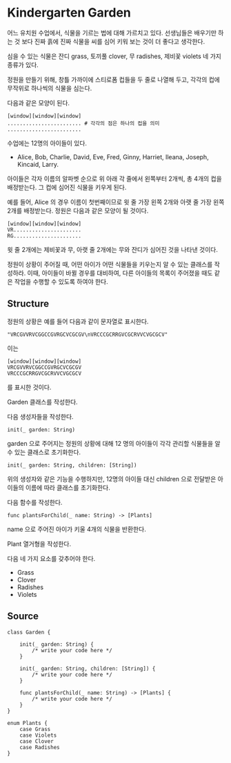 # Kindergarten Garden

어느 유치원 수업에서, 식물을 기르는 법에 대해 가르치고 있다. 선생님들은 배우기만 하는 것 보다 진짜 흙에 진짜 식물을 씨를 심어 키워 보는 것이 더 좋다고 생각한다.

심을 수 있는 식물은 잔디 grass, 토끼풀 clover, 무 radishes, 제비꽃 violets 네 가지 종류가 있다.

정원을 만들기 위해, 창틀 가까이에 스티로폼 컵들을 두 줄로 나열해 두고, 각각의 컵에 무작위로 하나씩의 식물을 심는다.

다음과 같은 모양이 된다.

```plain
[window][window][window]
........................ # 각각의 점은 하나의 컵을 의미
........................
```

수업에는 12명의 아이들이 있다.

* Alice, Bob, Charlie, David, Eve, Fred, Ginny, Harriet, Ileana, Joseph, Kincaid, Larry.

아이들은 각자 이름의 알파벳 순으로 위 아래 각 줄에서 왼쪽부터 2개씩, 총 4개의 컵을 배정받는다. 그 컵에 심어진 식물을 키우게 된다. 

예를 들어, Alice 의 경우 이름이 첫번째이므로 윗 줄 가장 왼쪽 2개와 아랫 줄 가장 왼쪽 2개를 배정받는다. 정원은 다음과 같은 모양이 될 것이다.

```plain
[window][window][window]
VR......................
RG......................
```

윗 줄 2개에는 제비꽃과 무, 아랫 줄 2개에는 무와 잔디가 심어진 것을 나타낸 것이다.

정원이 상황이 주어질 때, 어떤 아이가 어떤 식물들을 키우는지 알 수 있는 클래스를 작성하라. 이때, 아이들이 바뀔 경우를 대비하여, 다른 아이들의 목록이 주어졌을 때도 같은 작업을 수행할 수 있도록 하여야 한다.

## Structure

정원의 상황은 예를 들어 다음과 같이 문자열로 표시한다.

    "VRCGVVRVCGGCCGVRGCVCGCGV\nVRCCCGCRRGVCGCRVVCVGCGCV"

이는 

    [window][window][window]
    VRCGVVRVCGGCCGVRGCVCGCGV
    VRCCCGCRRGVCGCRVVCVGCGCV

를 표시한 것이다.

Garden 클래스를 작성한다.

다음 생성자들을 작성한다.

    init(_ garden: String)

garden 으로 주어지는 정원의 상황에 대해 12 명의 아이들이 각각 관리할 식물들을 알 수 있는 클래스로 초기화한다.

    init(_ garden: String, children: [String])

위의 생성자와 같은 기능을 수행하지만, 12명의 아이들 대신 children 으로 전달받은 아이들의 이름에 따라 클래스를 초기화한다.

다음 함수를 작성한다.

    func plantsForChild(_ name: String) -> [Plants]

name 으로 주어진 아이가 키울 4개의 식물을 반환한다.

Plant 열거형을 작성한다.

다음 네 가지 요소를 갖추어야 한다.

* Grass
* Clover
* Radishes
* Violets

## Source

    class Garden {

        init(_ garden: String) {
            /* write your code here */
        }

        init(_ garden: String, children: [String]) {
            /* write your code here */
        }

        func plantsForChild(_ name: String) -> [Plants] {
            /* write your code here */
        }
    }

    enum Plants {
        case Grass
        case Violets
        case Clover
        case Radishes
    }

